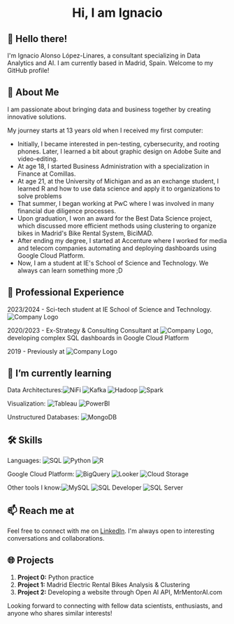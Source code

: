 
<h1 align="center">Hi, I am Ignacio </h1>

## 👋 Hello there!

I'm Ignacio Alonso López-Linares, a consultant specializing in Data Analytics and AI. 
I am currently based in Madrid, Spain. 
Welcome to my GitHub profile!

## 🚀 About Me

I am passionate about bringing data and business together by creating innovative solutions. 

My journey starts at 13 years old when I received my first computer:
- Initially, I became interested in pen-testing, cybersecurity, and rooting phones. Later, I learned a bit about graphic design on Adobe Suite and video-editing.
- At age 18, I started Business Administration with a specialization in Finance at Comillas.
- At age 21, at the University of Michigan and as an exchange student, I learned R and how to use data science and apply it to organizations to solve problems
- That summer, I began working at PwC where I was involved in many financial due diligence processes.
- Upon graduation, I won an award for the Best Data Science project, which discussed more efficient methods using clustering to organize bikes in Madrid's Bike Rental System, BiciMAD.
- After ending my degree, I started at Accenture where I worked for media and telecom companies automating and deploying dashboards using Google Cloud Platform.
- Now, I am a student at IE's School of Science and Technology. We always can learn something more ;D

## 💼 Professional Experience
2023/2024 - Sci-tech student at IE School of Science and Technology. ![Company Logo](https://img.shields.io/badge/IE_Scitech-yellow?logo=IEBusinessSchool)

2020/2023 - Ex-Strategy & Consulting Consultant at ![Company Logo](https://img.shields.io/badge/Accenture-purple?logo=Accenture), developing complex SQL dashboards in Google Cloud Platform

2019 - Previously at ![Company Logo](https://img.shields.io/badge/PwC-orange?logo=PricewaterhouseCoopers)

## 🌱 I’m currently learning

Data Architectures:![NiFi](https://img.shields.io/badge/-NiFi-lightgrey?logo=apachenifi) ![Kafka](https://img.shields.io/badge/-Kafka-black?logo=Apachekafka) ![Hadoop](https://img.shields.io/badge/-Hadoop-yellow?logo=Apachehadoop) ![Spark](https://img.shields.io/badge/-Spark-white?logo=Apachespark) 

Visualization: ![Tableau](https://img.shields.io/badge/-Tableau-white?logo=Tableau) ![PowerBI](https://img.shields.io/badge/-PowerBI-grey?logo=PowerBI) 

Unstructured Databases: 
![MongoDB](https://img.shields.io/badge/-MongoDB-brightgreen?logo=mongodb)


## 🛠️ Skills
Languages: ![SQL](https://img.shields.io/badge/-SQL-lightgrey?logo=SQL) ![Python](https://img.shields.io/badge/-Python-yellow?logo=Python) ![R](https://img.shields.io/badge/-R-blue?logo=R)
  
Google Cloud Platform: ![BigQuery](https://img.shields.io/badge/-BigQuery-lightblue?logo=Google%20BigQuery) ![Looker](https://img.shields.io/badge/-Looker%20Studio-lightblue?logo=Looker) ![Cloud Storage](https://img.shields.io/badge/-Cloud%20Storage-lightblue?logo=Google%20Cloud%20Storage)

Other tools I know:![MySQL](https://img.shields.io/badge/-MySQL-grey?logo=mysql) ![SQL Developer](https://img.shields.io/badge/-SQL_Developer-grey?logo=SQL_Developer) ![SQL Server](https://img.shields.io/badge/-SQL_Server-grey?logo=SQL_Server)

## 📫 Reach me at

Feel free to connect with me on [LinkedIn](https://www.linkedin.com/in/ignacio-alonso-linares/). I'm always open to interesting conversations and collaborations.

## 🌐 Projects

1. **Project 0:** Python practice
2. **Project 1:** Madrid Electric Rental Bikes Analysis & Clustering
3. **Project 2:** Developing a website through Open AI API, MrMentorAI.com


Looking forward to connecting with fellow data scientists, enthusiasts, and anyone who shares similar interests!
